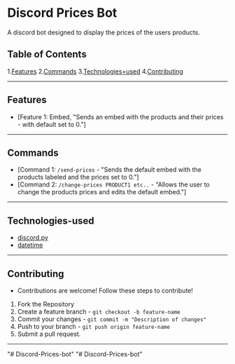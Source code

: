 # Discord Prices Bot

A discord bot designed to display the prices of the users products.

## Table of Contents

1.[Features](#Features)
2.[Commands](#Commands)
3.[Technologies=used](#Technologies-used)
4.[Contributing](#Contributing)

--- 

## Features

- [Feature 1: Embed, "Sends an embed with the products and their prices - with default set to 0."]

---

## Commands

- [Command 1: `/send-prices` - "Sends the default embed with the products labeled and the prices set to 0."]
- [Command 2: `/change-prices PRODUCT1 etc..` - "Allows the user to change the products prices and edits the default embed."]

---

## Technologies-used 

- [discord.py](https://discordpy.readthedocs.io/en/stable/)
- [datetime](https://docs.python.org/3/library/datetime.html)

---

## Contributing

- Contributions are welcome! Follow these steps to contribute!
1. Fork the Repository
2. Create a feature branch - `git checkout -b feature-name` 
3. Commit your changes - `git commit -m "Description of changes"`
4. Push to your branch - `git push origin feature-name`
5. Submit a pull request.

---
"# Discord-Prices-bot" 
"# Discord-Prices-bot" 
